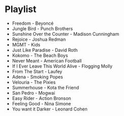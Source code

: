 # Playlist

- Freedom - Beyoncé
- Jungle Bird - Punch Brothers
- Sunshine Over the Counter - Madison Cunningham
- Rejoice - Joshua Redman
- MGMT - Kids
- Just Like Paradise - David Roth
- Kokomo - The Beach Boys
- Never Meant - American Football
- If I Ever Leave This World Alive - Flogging Molly
- From The Start - Laufey
- Adena - Smoking Popes
- Velouria - The Pixies
- Summerhouse - Kota the Friend
- San Pedro - Mogwai
- Easy Rider - Action Bronson
- Feeling Good - Nina Simone
- You want it Darker - Leonard Cohen

